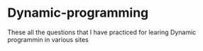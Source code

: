 # Dynamic-programming

These all the questions that I have practiced for learing Dynamic programmin in various sites
